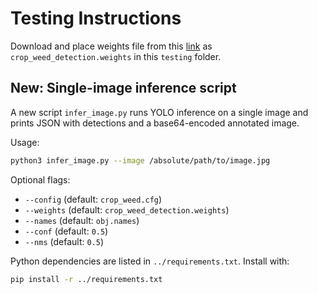 # Testing Instructions

Download and place weights file from this [link](https://mega.nz/file/aQ8nQAJB#ySPZoRg2-2SZhH2Cn9P4VZkh56fUF8mzLOaCWjHLlNY) as `crop_weed_detection.weights` in this `testing` folder.

## New: Single-image inference script

A new script `infer_image.py` runs YOLO inference on a single image and prints JSON with detections and a base64-encoded annotated image.

Usage:

```bash
python3 infer_image.py --image /absolute/path/to/image.jpg
```

Optional flags:

- `--config` (default: `crop_weed.cfg`)
- `--weights` (default: `crop_weed_detection.weights`)
- `--names` (default: `obj.names`)
- `--conf` (default: `0.5`)
- `--nms` (default: `0.5`)

Python dependencies are listed in `../requirements.txt`. Install with:

```bash
pip install -r ../requirements.txt
```
